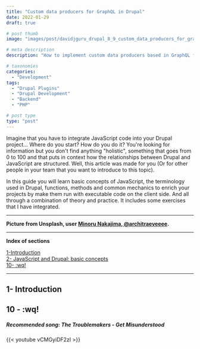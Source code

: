 ```yaml
---
title: "Custom data producers for GraphQL in Drupal"
date: 2022-01-29
draft: true

# post thumb
image: "images/post/davidjguru_drupal_8_9_custom_data_producers_for_graphql_in_drupal_main.jpg"

# meta description
description: "How to implement custom data producers based in GraphQL for Drupal."

# taxonomies
categories:
  - "Development"
tags:
  - "Drupal Plugins"
  - "Drupal Development"
  - "Backend"
  - "PHP"

# post type
type: "post"
---
```

Imagine that you have to integrate JavaScript code into your Drupal project... Where do you start? How do you do it? You're looking for information but you don't find anything "holistic", something that goes from 0 to 100 and that puts in context how the relationships between Drupal and JavaScript are structured. Well, this article was made for you (Or for other people in your team that you want to introduce to this topic).

In this guide you will learn basic concepts of JavaScript, the terminology used in Drupal, functions, methods and common mechanics to enrich your projects by make them run with executable code on the client side. And all through a combination of theory and practice. It includes some exercises that I have integrated.

--------------------------------------------------------------------------------------
**Picture from Unsplash, user [Minoru Nakajima, @architraeveeee](https://unsplash.com/@architraeveeee).**


---------------------------------------------------------------------------------

**Index of sections**
<!-- TOC -->
[1-Introduction](#1--introduction)  
[2- JavaScript and Drupal: basic concepts](#2--javascript-and-drupal-basic-concepts)  
[10- :wq!](#10--wq)


---------------------------------------------------------------------------------


## 1- Introduction

## 10 - :wq!

##### Recommended song: The Troublemakers - Get Misunderstood  


{{< youtube vCMGyiDF2zI >}}
